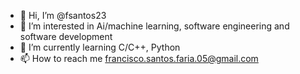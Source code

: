 - 👋 Hi, I’m @fsantos23
- 👀 I’m interested in Ai/machine learning, software engineering and software development
- 🌱 I’m currently learning C/C++, Python
- 📫 How to reach me francisco.santos.faria.05@gmail.com
